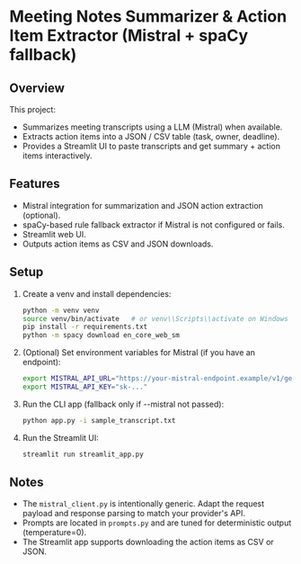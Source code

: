 # Meeting Notes Summarizer & Action Item Extractor (Mistral + spaCy fallback)

## Overview
This project:
- Summarizes meeting transcripts using a LLM (Mistral) when available.
- Extracts action items into a JSON / CSV table (task, owner, deadline).
- Provides a Streamlit UI to paste transcripts and get summary + action items interactively.

## Features
- Mistral integration for summarization and JSON action extraction (optional).
- spaCy-based rule fallback extractor if Mistral is not configured or fails.
- Streamlit web UI.
- Outputs action items as CSV and JSON downloads.

## Setup
1. Create a venv and install dependencies:
   ```bash
   python -m venv venv
   source venv/bin/activate   # or venv\\Scripts\\activate on Windows
   pip install -r requirements.txt
   python -m spacy download en_core_web_sm
   ```

2. (Optional) Set environment variables for Mistral (if you have an endpoint):
   ```bash
   export MISTRAL_API_URL="https://your-mistral-endpoint.example/v1/generate"
   export MISTRAL_API_KEY="sk-..."
   ```

3. Run the CLI app (fallback only if --mistral not passed):
   ```bash
   python app.py -i sample_transcript.txt
   ```

4. Run the Streamlit UI:
   ```bash
   streamlit run streamlit_app.py
   ```

## Notes
- The `mistral_client.py` is intentionally generic. Adapt the request payload and response parsing to match your provider's API.
- Prompts are located in `prompts.py` and are tuned for deterministic output (temperature=0).
- The Streamlit app supports downloading the action items as CSV or JSON.
